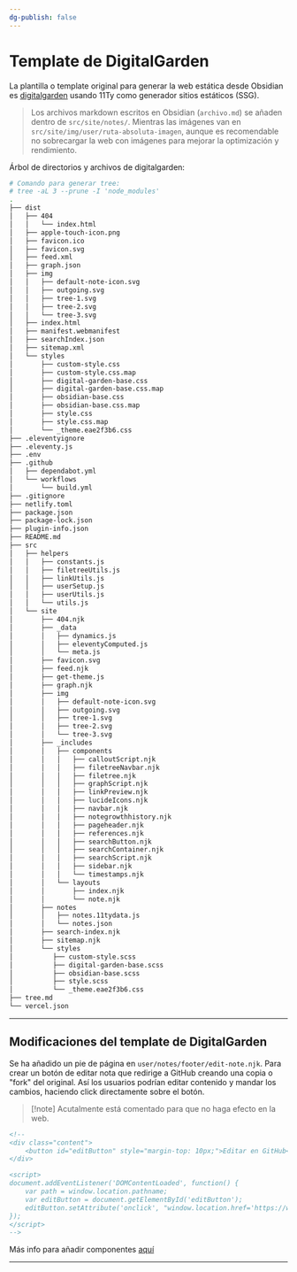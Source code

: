 ```yaml
---
dg-publish: false
---
```


# Template de DigitalGarden

La plantilla o template original para generar la web estática desde Obsidian es [digitalgarden](https://github.com/oleeskild/digitalgarden) usando 11Ty como generador sitios estáticos (SSG).

> Los archivos markdown escritos en Obsidian (`archivo.md`) se añaden dentro de `src/site/notes/`. 
> Mientras las imágenes van en `src/site/img/user/ruta-absoluta-imagen`, aunque es recomendable no sobrecargar la web con imágenes para mejorar la optimización y rendimiento.

Árbol de directorios y archivos de digitalgarden:
```sh
# Comando para generar tree:
# tree -aL 3 --prune -I 'node_modules' 
.
├── dist
│   ├── 404
│   │   └── index.html
│   ├── apple-touch-icon.png
│   ├── favicon.ico
│   ├── favicon.svg
│   ├── feed.xml
│   ├── graph.json
│   ├── img
│   │   ├── default-note-icon.svg
│   │   ├── outgoing.svg
│   │   ├── tree-1.svg
│   │   ├── tree-2.svg
│   │   └── tree-3.svg
│   ├── index.html
│   ├── manifest.webmanifest
│   ├── searchIndex.json
│   ├── sitemap.xml
│   └── styles
│       ├── custom-style.css
│       ├── custom-style.css.map
│       ├── digital-garden-base.css
│       ├── digital-garden-base.css.map
│       ├── obsidian-base.css
│       ├── obsidian-base.css.map
│       ├── style.css
│       ├── style.css.map
│       └── _theme.eae2f3b6.css
├── .eleventyignore
├── .eleventy.js
├── .env
├── .github
│   ├── dependabot.yml
│   └── workflows
│       └── build.yml
├── .gitignore
├── netlify.toml
├── package.json
├── package-lock.json
├── plugin-info.json
├── README.md
├── src
│   ├── helpers
│   │   ├── constants.js
│   │   ├── filetreeUtils.js
│   │   ├── linkUtils.js
│   │   ├── userSetup.js
│   │   ├── userUtils.js
│   │   └── utils.js
│   └── site
│       ├── 404.njk  
│       ├── _data  
│       │   ├── dynamics.js  
│       │   ├── eleventyComputed.js  
│       │   └── meta.js  
│       ├── favicon.svg  
│       ├── feed.njk  
│       ├── get-theme.js  
│       ├── graph.njk  
│       ├── img  
│       │   ├── default-note-icon.svg  
│       │   ├── outgoing.svg  
│       │   ├── tree-1.svg  
│       │   ├── tree-2.svg  
│       │   └── tree-3.svg  
│       ├── _includes  
│       │   ├── components  
│       │   │   ├── calloutScript.njk  
│       │   │   ├── filetreeNavbar.njk  
│       │   │   ├── filetree.njk  
│       │   │   ├── graphScript.njk  
│       │   │   ├── linkPreview.njk  
│       │   │   ├── lucideIcons.njk  
│       │   │   ├── navbar.njk  
│       │   │   ├── notegrowthhistory.njk  
│       │   │   ├── pageheader.njk  
│       │   │   ├── references.njk  
│       │   │   ├── searchButton.njk  
│       │   │   ├── searchContainer.njk  
│       │   │   ├── searchScript.njk  
│       │   │   ├── sidebar.njk  
│       │   │   └── timestamps.njk  
│       │   └── layouts  
│       │       ├── index.njk  
│       │       └── note.njk  
│       ├── notes  
│       │   ├── notes.11tydata.js  
│       │   └── notes.json  
│       ├── search-index.njk  
│       ├── sitemap.njk  
│       └── styles  
│          ├── custom-style.scss  
│          ├── digital-garden-base.scss  
│          ├── obsidian-base.scss  
│          ├── style.scss  
│          └── _theme.eae2f3b6.css
├── tree.md
└── vercel.json
```

---

## Modificaciones del template de DigitalGarden
Se ha añadido un pie de página en `user/notes/footer/edit-note.njk`. Para crear un botón de editar nota que redirige a GitHub creando una copia o "fork" del original. Así los usuarios podrían editar contenido y mandar los cambios, haciendo click directamente sobre el botón.

> [!note] Acutalmente está comentado para que no haga efecto en la web.

```html
<!--
<div class="content">
    <button id="editButton" style="margin-top: 10px;">Editar en GitHub</button>
</div>

<script>
document.addEventListener('DOMContentLoaded', function() {
    var path = window.location.pathname;
    var editButton = document.getElementById('editButton');
    editButton.setAttribute('onclick', "window.location.href='https://www.github.com/user/wiki-vault/blob/main/" + path + "'");
});
</script>
-->
```

Más info para añadir componentes [aquí](https://dg-docs.ole.dev/advanced/adding-custom-components/)

---

